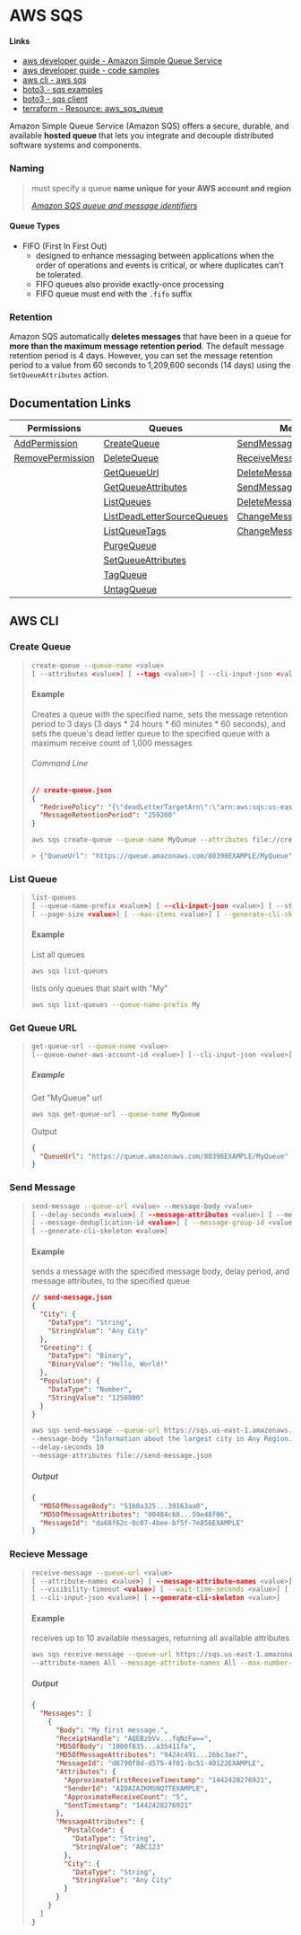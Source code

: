 # AWS SQS

#### Links

- [aws developer guide - Amazon Simple Queue Service](https://docs.aws.amazon.com/AWSSimpleQueueService/latest/SQSDeveloperGuide/welcome.html)
- [aws developer guide - code samples](https://docs.aws.amazon.com/code-library/latest/ug/sqs_code_examples_actions.html)
- [aws cli - aws sqs](https://awscli.amazonaws.com/v2/documentation/api/latest/reference/sqs/index.html)
- [boto3 - sqs examples](https://boto3.amazonaws.com/v1/documentation/api/latest/guide/sqs-examples.html)
- [boto3 - sqs client](https://boto3.amazonaws.com/v1/documentation/api/latest/reference/services/sqs.html#sqs)
- [terraform - Resource: aws_sqs_queue](https://registry.terraform.io/providers/hashicorp/aws/latest/docs/resources/sqs_queue)

Amazon Simple Queue Service (Amazon SQS) offers a secure, durable, and available **hosted queue** that lets you integrate and decouple distributed software systems and components.

### Naming

> must specify a queue **name unique for your AWS account and region**
>
> [*Amazon SQS queue and message identifiers*](https://docs.aws.amazon.com/AWSSimpleQueueService/latest/SQSDeveloperGuide/sqs-queue-message-identifiers.html)

#### Queue Types

- FIFO (First In First Out)
  - designed to enhance messaging between applications when the order of operations and events is critical, or where duplicates can't be tolerated.
  - FIFO queues also provide exactly-once processing
  -  FIFO queue must end with the `.fifo` suffix

### Retention

Amazon SQS automatically **deletes messages** that have been in a queue for **more than the maximum message retention period**. 
The default message retention period is 4 days. 
However, you can set the message retention period to a value from 60 seconds to 1,209,600 seconds (14 days) using the `SetQueueAttributes` action.

## Documentation Links

| Permissions                                                  | Queues                                                       | Messages                                                     |
| ------------------------------------------------------------ | ------------------------------------------------------------ | ------------------------------------------------------------ |
| [AddPermission](https://docs.aws.amazon.com/AWSSimpleQueueService/latest/APIReference/API_AddPermission.html) | [CreateQueue](https://docs.aws.amazon.com/AWSSimpleQueueService/latest/APIReference/API_CreateQueue.html) | [SendMessage](https://docs.aws.amazon.com/AWSSimpleQueueService/latest/APIReference/API_SendMessage.html) |
| [RemovePermission](https://docs.aws.amazon.com/AWSSimpleQueueService/latest/APIReference/API_RemovePermission.html) | [DeleteQueue](https://docs.aws.amazon.com/AWSSimpleQueueService/latest/APIReference/API_DeleteQueue.html) | [ReceiveMessage](https://docs.aws.amazon.com/AWSSimpleQueueService/latest/APIReference/API_ReceiveMessage.html) |
|                                                              | [GetQueueUrl](https://docs.aws.amazon.com/AWSSimpleQueueService/latest/APIReference/API_GetQueueUrl.html) | [DeleteMessage](https://docs.aws.amazon.com/AWSSimpleQueueService/latest/APIReference/API_DeleteMessage.html) |
|                                                              | [GetQueueAttributes](https://docs.aws.amazon.com/AWSSimpleQueueService/latest/APIReference/API_GetQueueAttributes.html) | [SendMessageBatch](https://docs.aws.amazon.com/AWSSimpleQueueService/latest/APIReference/API_SendMessageBatch.html) |
|                                                              | [ListQueues](https://docs.aws.amazon.com/AWSSimpleQueueService/latest/APIReference/API_ListQueues.html) | [DeleteMessageBatch](https://docs.aws.amazon.com/AWSSimpleQueueService/latest/APIReference/API_DeleteMessageBatch.html) |
|                                                              | [ListDeadLetterSourceQueues](https://docs.aws.amazon.com/AWSSimpleQueueService/latest/APIReference/API_ListDeadLetterSourceQueues.html) | [ChangeMessageVisibility](https://docs.aws.amazon.com/AWSSimpleQueueService/latest/APIReference/API_ChangeMessageVisibility.html) |
|                                                              | [ListQueueTags](https://docs.aws.amazon.com/AWSSimpleQueueService/latest/APIReference/API_ListQueueTags.html) | [ChangeMessageVisibilityBatch](https://docs.aws.amazon.com/AWSSimpleQueueService/latest/APIReference/API_ChangeMessageVisibilityBatch.html) |
|                                                              | [PurgeQueue](https://docs.aws.amazon.com/AWSSimpleQueueService/latest/APIReference/API_PurgeQueue.html) |                                                              |
|                                                              | [SetQueueAttributes](https://docs.aws.amazon.com/AWSSimpleQueueService/latest/APIReference/API_SetQueueAttributes.html) |                                                              |
|                                                              | [TagQueue](https://docs.aws.amazon.com/AWSSimpleQueueService/latest/APIReference/API_TagQueue.html) |                                                              |
|                                                              | [UntagQueue](https://docs.aws.amazon.com/AWSSimpleQueueService/latest/APIReference/API_UntagQueue.html) |                                                              |



## AWS CLI

### Create Queue

> ```bash
> create-queue --queue-name <value>
> [ --attributes <value>] [ --tags <value>] [ --cli-input-json <value>] [ --generate-cli-skeleton <value>]
> ```
>
> #### Example
>
> Creates a queue with the specified name, sets the message retention period to 3 days (3 days * 24 hours * 60 minutes * 60 seconds), and sets the queue's dead letter queue to the specified queue with a maximum receive count of 1,000 messages
>
> ###### Command Line
>
> ```json
> // create-queue.json
> {
>   "RedrivePolicy": "{\"deadLetterTargetArn\":\"arn:aws:sqs:us-east-1:80398EXAMPLE:MyDeadLetterQueue\",\"maxReceiveCount\":\"1000\"}",
>   "MessageRetentionPeriod": "259200"
> }
> ```
>
> ```bash
> aws sqs create-queue --queue-name MyQueue --attributes file://create-queue.json
> 
> > {"QueueUrl": "https://queue.amazonaws.com/80398EXAMPLE/MyQueue"}
> ```
>

### List Queue

> ```bash
> list-queues
> [ --queue-name-prefix <value>] [ --cli-input-json <value>] [ --starting-token <value>]
> [ --page-size <value>] [ --max-items <value>] [ --generate-cli-skeleton <value>]
> ```
>
> #### Example
>
> List all queues
>
> ```bash
> aws sqs list-queues
> ```
>
> lists only queues that start with "My"
>
> ```bash
> aws sqs list-queues --queue-name-prefix My
> ```
>

### Get Queue URL

> ```bash
> get-queue-url --queue-name <value>
> [--queue-owner-aws-account-id <value>] [--cli-input-json <value>] [--generate-cli-skeleton <value>]
> ```
>
> ##### Example
>
> Get "MyQueue" url
>
> ```bash
> aws sqs get-queue-url --queue-name MyQueue
> ```
>
> Output
>
> ```json
> {
>   "QueueUrl": "https://queue.amazonaws.com/80398EXAMPLE/MyQueue"
> }
> ```
>

### Send Message

> ```bash
> send-message --queue-url <value> --message-body <value>
> [ --delay-seconds <value>] [ --message-attributes <value>] [ --message-system-attributes <value>]
> [ --message-deduplication-id <value>] [ --message-group-id <value>] [ --cli-input-json <value>]
> [ --generate-cli-skeleton <value>]
> ```
>
> #### Example
>
> sends a message with the specified message body, delay period, and message attributes, to the specified queue
>
> ```json
> // send-message.json
> {
>   "City": {
>     "DataType": "String",
>     "StringValue": "Any City"
>   },
>   "Greeting": {
>     "DataType": "Binary",
>     "BinaryValue": "Hello, World!"
>   },
>   "Population": {
>     "DataType": "Number",
>     "StringValue": "1250800"
>   }
> }
> ```
>
> ```bash
> aws sqs send-message --queue-url https://sqs.us-east-1.amazonaws.com/80398EXAMPLE/MyQueue 
> --message-body "Information about the largest city in Any Region." 
> --delay-seconds 10 
> --message-attributes file://send-message.json
> ```
>
> ##### Output
>
> ```json
> {
>   "MD5OfMessageBody": "51b0a325...39163aa0",
>   "MD5OfMessageAttributes": "00484c68...59e48f06",
>   "MessageId": "da68f62c-0c07-4bee-bf5f-7e856EXAMPLE"
> }
> ```
>

### Recieve Message

> ```bash
> receive-message --queue-url <value>
> [ --attribute-names <value>] [ --message-attribute-names <value>] [ --max-number-of-messages <value>]
> [ --visibility-timeout <value>] [ --wait-time-seconds <value>] [ --receive-request-attempt-id <value>]
> [ --cli-input-json <value>] [ --generate-cli-skeleton <value>]
> ```
>
> #### Example
>
> receives up to 10 available messages, returning all available attributes
>
> ```bash
> aws sqs receive-message --queue-url https://sqs.us-east-1.amazonaws.com/80398EXAMPLE/MyQueue 
> --attribute-names All --message-attribute-names All --max-number-of-messages 10
> ```
>
> ##### Output
>
> ```json
> {
>   "Messages": [
>     {
>       "Body": "My first message.",
>       "ReceiptHandle": "AQEBzbVv...fqNzFw==",
>       "MD5OfBody": "1000f835...a35411fa",
>       "MD5OfMessageAttributes": "9424c491...26bc3ae7",
>       "MessageId": "d6790f8d-d575-4f01-bc51-40122EXAMPLE",
>       "Attributes": {
>         "ApproximateFirstReceiveTimestamp": "1442428276921",
>         "SenderId": "AIDAIAZKMSNQ7TEXAMPLE",
>         "ApproximateReceiveCount": "5",
>         "SentTimestamp": "1442428276921"
>       },
>       "MessageAttributes": {
>         "PostalCode": {
>           "DataType": "String",
>           "StringValue": "ABC123"
>         },
>         "City": {
>           "DataType": "String",
>           "StringValue": "Any City"
>         }
>       }
>     }
>   ]
> }
> ```
>





